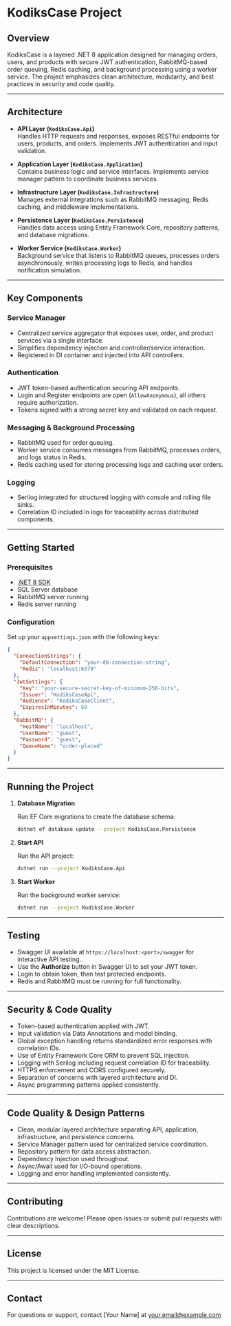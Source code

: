 
# KodiksCase Project

## Overview

KodiksCase is a layered .NET 8 application designed for managing orders, users, and products with secure JWT authentication, RabbitMQ-based order queuing, Redis caching, and background processing using a worker service. The project emphasizes clean architecture, modularity, and best practices in security and code quality.

---

## Architecture

- **API Layer (`KodiksCase.Api`)**  
  Handles HTTP requests and responses, exposes RESTful endpoints for users, products, and orders. Implements JWT authentication and input validation.

- **Application Layer (`KodiksCase.Application`)**  
  Contains business logic and service interfaces. Implements service manager pattern to coordinate business services.

- **Infrastructure Layer (`KodiksCase.Infrastructure`)**  
  Manages external integrations such as RabbitMQ messaging, Redis caching, and middleware implementations.

- **Persistence Layer (`KodiksCase.Persistence`)**  
  Handles data access using Entity Framework Core, repository patterns, and database migrations.

- **Worker Service (`KodiksCase.Worker`)**  
  Background service that listens to RabbitMQ queues, processes orders asynchronously, writes processing logs to Redis, and handles notification simulation.

---

## Key Components

### Service Manager

- Centralized service aggregator that exposes user, order, and product services via a single interface.
- Simplifies dependency injection and controller/service interaction.
- Registered in DI container and injected into API controllers.

### Authentication

- JWT token-based authentication securing API endpoints.
- Login and Register endpoints are open (`AllowAnonymous`), all others require authorization.
- Tokens signed with a strong secret key and validated on each request.

### Messaging & Background Processing

- RabbitMQ used for order queuing.
- Worker service consumes messages from RabbitMQ, processes orders, and logs status in Redis.
- Redis caching used for storing processing logs and caching user orders.

### Logging

- Serilog integrated for structured logging with console and rolling file sinks.
- Correlation ID included in logs for traceability across distributed components.

---

## Getting Started

### Prerequisites

- [.NET 8 SDK](https://dotnet.microsoft.com/en-us/download)
- SQL Server database
- RabbitMQ server running
- Redis server running

### Configuration

Set up your `appsettings.json` with the following keys:

```json
{
  "ConnectionStrings": {
    "DefaultConnection": "your-db-connection-string",
    "Redis": "localhost:6379"
  },
  "JwtSettings": {
    "Key": "your-secure-secret-key-of-minimum-256-bits",
    "Issuer": "KodiksCaseApi",
    "Audience": "KodiksCaseClient",
    "ExpiresInMinutes": 60
  },
  "RabbitMQ": {
    "HostName": "localhost",
    "UserName": "guest",
    "Password": "guest",
    "QueueName": "order-placed"
  }
}
```

---

## Running the Project

1. **Database Migration**

   Run EF Core migrations to create the database schema:

   ```bash
   dotnet ef database update --project KodiksCase.Persistence
   ```

2. **Start API**

   Run the API project:

   ```bash
   dotnet run --project KodiksCase.Api
   ```

3. **Start Worker**

   Run the background worker service:

   ```bash
   dotnet run --project KodiksCase.Worker
   ```

---

## Testing

- Swagger UI available at `https://localhost:<port>/swagger` for interactive API testing.
- Use the **Authorize** button in Swagger UI to set your JWT token.
- Login to obtain token, then test protected endpoints.
- Redis and RabbitMQ must be running for full functionality.

---

## Security & Code Quality

- Token-based authentication applied with JWT.
- Input validation via Data Annotations and model binding.
- Global exception handling returns standardized error responses with correlation IDs.
- Use of Entity Framework Core ORM to prevent SQL injection.
- Logging with Serilog including request correlation ID for traceability.
- HTTPS enforcement and CORS configured securely.
- Separation of concerns with layered architecture and DI.
- Async programming patterns applied consistently.

---

## Code Quality & Design Patterns

- Clean, modular layered architecture separating API, application, infrastructure, and persistence concerns.
- Service Manager pattern used for centralized service coordination.
- Repository pattern for data access abstraction.
- Dependency Injection used throughout.
- Async/Await used for I/O-bound operations.
- Logging and error handling implemented consistently.

---

## Contributing

Contributions are welcome! Please open issues or submit pull requests with clear descriptions.

---

## License

This project is licensed under the MIT License.

---

## Contact

For questions or support, contact [Your Name] at your.email@example.com
